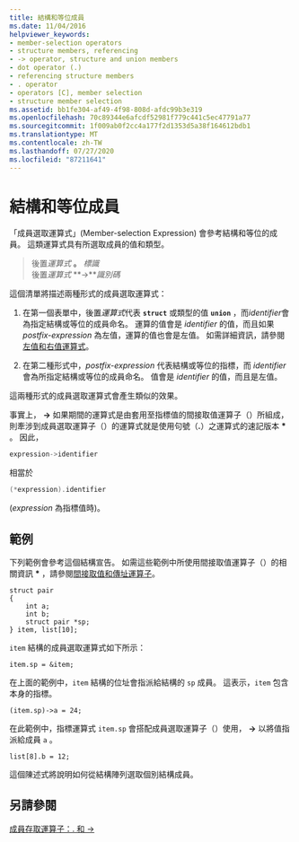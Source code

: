 ```yaml
---
title: 結構和等位成員
ms.date: 11/04/2016
helpviewer_keywords:
- member-selection operators
- structure members, referencing
- -> operator, structure and union members
- dot operator (.)
- referencing structure members
- . operator
- operators [C], member selection
- structure member selection
ms.assetid: bb1fe304-af49-4f98-808d-afdc99b3e319
ms.openlocfilehash: 70c89344e6afcdf52981f779c441c5ec47791a77
ms.sourcegitcommit: 1f009ab0f2cc4a177f2d1353d5a38f164612bdb1
ms.translationtype: MT
ms.contentlocale: zh-TW
ms.lasthandoff: 07/27/2020
ms.locfileid: "87211641"
---
```

# <a name="structure-and-union-members"></a>結構和等位成員

「成員選取運算式」(Member-selection Expression) 會參考結構和等位的成員。 這類運算式具有所選取成員的值和類型。

> 後置*運算式* **。** *標識*\
> 後置*運算式* **->***識別碼*

這個清單將描述兩種形式的成員選取運算式：

1. 在第一個表單中，後置*運算式*代表 **`struct`** 或類型的值 **`union`** ，而*identifier*會為指定結構或等位的成員命名。 運算的值會是 *identifier* 的值，而且如果 *postfix-expression* 為左值，運算的值也會是左值。 如需詳細資訊，請參閱[左值和右值運算式](../c-language/l-value-and-r-value-expressions.md)。

1. 在第二種形式中，*postfix-expression* 代表結構或等位的指標，而 *identifier* 會為所指定結構或等位的成員命名。 值會是 *identifier* 的值，而且是左值。

這兩種形式的成員選取運算式會產生類似的效果。

事實上， **->** 如果期間的運算式是由套用至指標值的間接取值運算子（）所組成，則牽涉到成員選取運算子（）的運算式就是使用句號（**.**）之運算式的速記版本 <strong>\*</strong> 。 因此，

```cpp
expression->identifier
```

相當於

```cpp
(*expression).identifier
```

(*expression* 為指標值時)。

## <a name="examples"></a>範例

下列範例會參考這個結構宣告。 如需這些範例中所使用間接取值運算子（）的相關資訊 <strong>\*</strong> ，請參閱[間接取值和傳址運算子](../c-language/indirection-and-address-of-operators.md)。

```
struct pair
{
    int a;
    int b;
    struct pair *sp;
} item, list[10];
```

`item` 結構的成員選取運算式如下所示：

```
item.sp = &item;
```

在上面的範例中，`item` 結構的位址會指派給結構的 `sp` 成員。 這表示，`item` 包含本身的指標。

```
(item.sp)->a = 24;
```

在此範例中，指標運算式 `item.sp` 會搭配成員選取運算子（）使用， **->** 以將值指派給成員 `a` 。

```
list[8].b = 12;
```

這個陳述式將說明如何從結構陣列選取個別結構成員。

## <a name="see-also"></a>另請參閱

[成員存取運算子：. 和 ->](../cpp/member-access-operators-dot-and.md)
